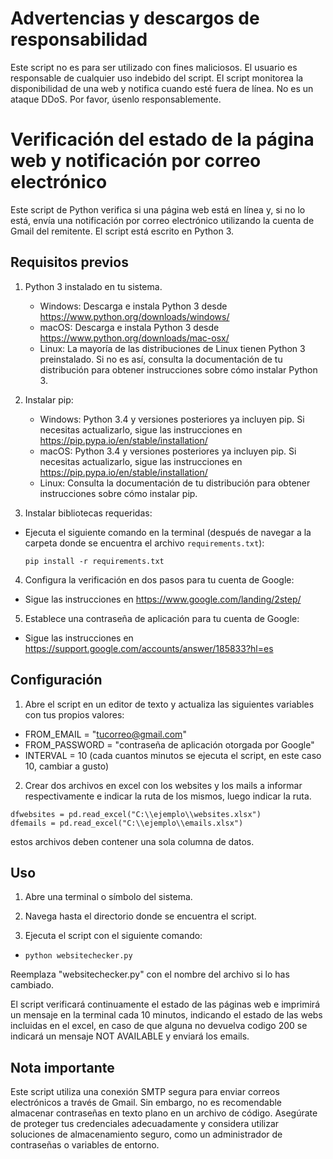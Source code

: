 # Advertencias y descargos de responsabilidad 
Este script no es para ser utilizado con fines maliciosos. El usuario es responsable de cualquier uso indebido del script. El script monitorea la disponibilidad de una web y notifica cuando esté fuera de línea. No es un ataque DDoS. Por favor, úsenlo responsablemente. 


# Verificación del estado de la página web y notificación por correo electrónico

Este script de Python verifica si una página web está en línea y, si no lo está, envía una notificación por correo electrónico utilizando la cuenta de Gmail del remitente. El script está escrito en Python 3.

## Requisitos previos

1. Python 3 instalado en tu sistema.
   - Windows: Descarga e instala Python 3 desde https://www.python.org/downloads/windows/
   - macOS: Descarga e instala Python 3 desde https://www.python.org/downloads/mac-osx/
   - Linux: La mayoría de las distribuciones de Linux tienen Python 3 preinstalado. Si no es así, consulta la documentación de tu distribución para obtener instrucciones sobre cómo instalar Python 3.

2. Instalar pip:
   - Windows: Python 3.4 y versiones posteriores ya incluyen pip. Si necesitas actualizarlo, sigue las instrucciones en https://pip.pypa.io/en/stable/installation/
   - macOS: Python 3.4 y versiones posteriores ya incluyen pip. Si necesitas actualizarlo, sigue las instrucciones en https://pip.pypa.io/en/stable/installation/
   - Linux: Consulta la documentación de tu distribución para obtener instrucciones sobre cómo instalar pip.

3. Instalar bibliotecas requeridas:

- Ejecuta el siguiente comando en la terminal (después de navegar a la carpeta donde se encuentra el archivo `requirements.txt`):
    ```
    pip install -r requirements.txt
    ```

4. Configura la verificación en dos pasos para tu cuenta de Google:
- Sigue las instrucciones en https://www.google.com/landing/2step/

5. Establece una contraseña de aplicación para tu cuenta de Google:
- Sigue las instrucciones en https://support.google.com/accounts/answer/185833?hl=es


## Configuración

1. Abre el script en un editor de texto y actualiza las siguientes variables con tus propios valores:

- FROM_EMAIL = "tucorreo@gmail.com"
- FROM_PASSWORD = "contraseña de aplicación otorgada por Google"
- INTERVAL = 10 (cada cuantos minutos se ejecuta el script, en este caso 10, cambiar a gusto)


2. Crear dos archivos en excel con los websites y los mails a informar respectivamente e indicar la ruta de los mismos, luego indicar la ruta.
```
dfwebsites = pd.read_excel("C:\\ejemplo\\websites.xlsx")
dfemails = pd.read_excel("C:\\ejemplo\\emails.xlsx")
```
estos archivos deben contener una sola columna de datos.

## Uso

1. Abre una terminal o símbolo del sistema.

2. Navega hasta el directorio donde se encuentra el script.

3. Ejecuta el script con el siguiente comando:


- `python websitechecker.py`


Reemplaza "websitechecker.py" con el nombre del archivo si lo has cambiado.

El script verificará continuamente el estado de las páginas web e imprimirá un mensaje en la terminal cada 10 minutos, indicando el estado de las webs incluidas en el excel, en caso de que alguna no devuelva codigo 200 se indicará un mensaje NOT AVAILABLE y enviará los emails.

## Nota importante

Este script utiliza una conexión SMTP segura para enviar correos electrónicos a través de Gmail. Sin embargo, no es recomendable almacenar contraseñas en texto plano en un archivo de código. Asegúrate de proteger tus credenciales adecuadamente y considera utilizar soluciones de almacenamiento seguro, como un administrador de contraseñas o variables de entorno.
